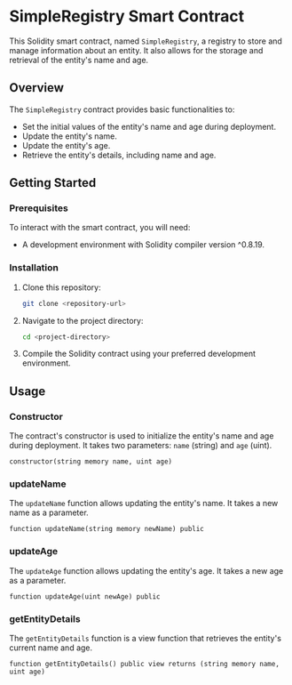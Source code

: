 # SimpleRegistry Smart Contract

This Solidity smart contract, named `SimpleRegistry`, a registry to store and manage information about an entity. It also allows for the storage and retrieval of the entity's name and age.


## Overview

The `SimpleRegistry` contract provides basic functionalities to:

- Set the initial values of the entity's name and age during deployment.
- Update the entity's name.
- Update the entity's age.
- Retrieve the entity's details, including name and age.

## Getting Started

### Prerequisites

To interact with the smart contract, you will need:

- A development environment with Solidity compiler version ^0.8.19.

### Installation

1. Clone this repository:

   ```bash
   git clone <repository-url>
   ```

2. Navigate to the project directory:

   ```bash
   cd <project-directory>
   ```

3. Compile the Solidity contract using your preferred development environment.

## Usage

### Constructor

The contract's constructor is used to initialize the entity's name and age during deployment. It takes two parameters: `name` (string) and `age` (uint).

```solidity
constructor(string memory name, uint age)
```

### updateName

The `updateName` function allows updating the entity's name. It takes a new name as a parameter.

```solidity
function updateName(string memory newName) public
```

### updateAge

The `updateAge` function allows updating the entity's age. It takes a new age as a parameter.

```solidity
function updateAge(uint newAge) public
```

### getEntityDetails

The `getEntityDetails` function is a view function that retrieves the entity's current name and age.

```solidity
function getEntityDetails() public view returns (string memory name, uint age)
```

